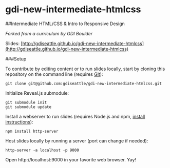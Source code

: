 gdi-new-intermediate-htmlcss
================================

##Intermediate HTML/CSS &amp; Intro to Responsive Design

*Forked from a curriculum by GDI Boulder*

Slides: [http://gdiseattle.github.io/gdi-new-intermediate-htmlcss](http://gdiseattle.github.io/gdi-new-intermediate-htmlcss)

###Setup

To contribute by editing content or to run slides locally, start by cloning this repository on the command line (requires [Git](https://git-scm.com/book/en/v2/Getting-Started-Installing-Git)):
```
git clone git@github.com:gdiseattle/gdi-new-intermediate-htmlcss.git
```

Initialize Reveal.js submodule:
```
git submodule init
git submodule update
```

Install a webserver to run slides (requires Node.js and npm, [install instructions](https://docs.npmjs.com/getting-started/installing-node)):
```
npm install http-server
```

Host slides locally by running a server (port can change if needed):
```
http-server -a localhost -p 9000
```

Open http://localhost:9000 in your favorite web browser. Yay!

